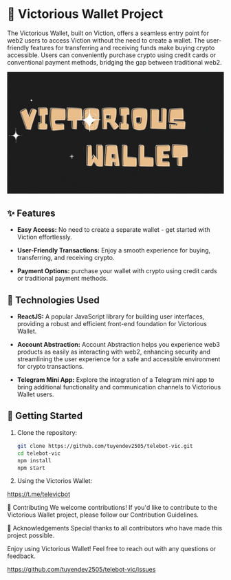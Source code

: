 # 💼 Victorious Wallet Project
The Victorious Wallet, built on Viction, offers a seamless entry point for web2 users to access Viction without the need to create a wallet. The user-friendly features for transferring and receiving funds make buying crypto accessible. Users can conveniently purchase crypto using credit cards or conventional payment methods, bridging the gap between traditional web2.

![Cute Icon](./background.gif)


## ✨ Features

- **Easy Access:** No need to create a separate wallet - get started with Viction effortlessly.

- **User-Friendly Transactions:** Enjoy a smooth experience for buying, transferring, and receiving crypto.

- **Payment Options:** purchase your wallet with crypto using credit cards or traditional payment methods.

## 🚀 Technologies Used

- **ReactJS:** A popular JavaScript library for building user interfaces, providing a robust and efficient front-end foundation for Victorious Wallet.

- **Account Abstraction:** Account Abstraction helps you experience web3 products as easily as interacting with web2, enhancing security and streamlining the user experience for a safe and accessible environment for crypto transactions.

- **Telegram Mini App:** Explore the integration of a Telegram mini app to bring additional functionality and communication channels to Victorious Wallet users.

## 🚦 Getting Started

1. Clone the repository:

   ```bash
   git clone https://github.com/tuyendev2505/telebot-vic.git
   cd telebot-vic
   npm install
   npm start

2. Using the Victorios Wallet:

https://t.me/televicbot

🤝 Contributing
We welcome contributions! If you'd like to contribute to the Victorious Wallet project, please follow our Contribution Guidelines.

🙌 Acknowledgements
Special thanks to all contributors who have made this project possible.

Enjoy using Victorious Wallet! Feel free to reach out with any questions or feedback.

https://github.com/tuyendev2505/telebot-vic/issues
